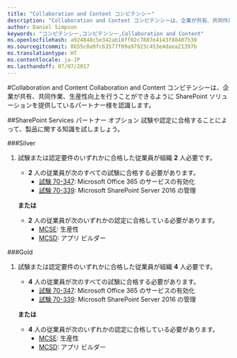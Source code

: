 ```yaml
---
title: "Collaboration and Content コンピテンシー"
description: "Collaboration and Content コンピテンシーは、企業が共有、共同作業、生産性向上を行うことができるように SharePoint ソリューションを提供しているパートナー様を認識します。"
author: Daniel Simpson
keywords: "コンピテンシー,コンピテンシー,Collaboration and Content"
ms.openlocfilehash: a924848c5e342ab18ff02c7887e4143f88407530
ms.sourcegitcommit: 8b55c0a9fc63577f09a97923c453e4daea21397b
ms.translationtype: HT
ms.contentlocale: ja-JP
ms.lasthandoff: 07/07/2017
---
```

#<a name="collaboration-and-content"></a>Collaboration and Content
Collaboration and Content コンピテンシーは、企業が共有、共同作業、生産性向上を行うことができるように SharePoint ソリューションを提供しているパートナー様を認識します。

##<a name="sharepoint-services-partner-option"></a>SharePoint Services パートナー オプション
試験や認定に合格することによって、製品に関する知識を試しましょう。

###<a name="silver"></a>Silver

1. 試験または認定要件のいずれかに合格した従業員が組織 **2** 人必要です。

    - **2** 人の従業員が次のすべての試験に合格する必要があります。
        - [試験 70-347](https://www.microsoft.com/en-us/learning/exam-70-347.aspx): Microsoft Office 365 のサービスの有効化
        - [試験 70-339](https://www.microsoft.com/en-us/learning/exam-70-339.aspx): Microsoft SharePoint Server 2016 の管理

    **または**

    - **2** 人の従業員が次のいずれかの認定に合格している必要があります。
        - [MCSE](https://www.microsoft.com/en-us/learning/mcse-productivity-certification.aspx): 生産性
        - [MCSD](https://www.microsoft.com/en-us/learning/mcsd-app-builder-certification.aspx): アプリ ビルダー

###<a name="gold"></a>Gold
1. 試験または認定要件のいずれかに合格した従業員が組織 **4** 人必要です。

    - **4** 人の従業員が次のすべての試験に合格する必要があります。
        - [試験 70-347](https://www.microsoft.com/en-us/learning/exam-70-347.aspx): Microsoft Office 365 のサービスの有効化
        - [試験 70-339](https://www.microsoft.com/en-us/learning/exam-70-339.aspx): Microsoft SharePoint Server 2016 の管理

    **または**

    - **4** 人の従業員が次のいずれかの認定に合格している必要があります。
        - [MCSE](https://www.microsoft.com/en-us/learning/mcse-productivity-certification.aspx): 生産性
        - [MCSD](https://www.microsoft.com/en-us/learning/mcsd-app-builder-certification.aspx): アプリ ビルダー
 


